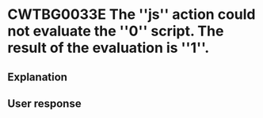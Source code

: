 # CWTBG0033E The ''js'' action could not evaluate the ''0'' script. The result of the evaluation is ''1''.

## Explanation

## User response